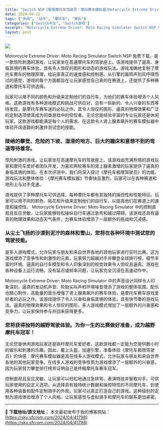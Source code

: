 ```yaml
---
title: "Switch NSP《极限摩托车驾驶员：摩托赛车模拟器/Motorcycle Extreme Driver: Moto Racing Simulator》英日文 392M"
date: 2024-04-22
tags: ["休闲", "动作", "摩托车", "模拟"]
categories: ["Switch中文", "Switch游戏"]
excerpt: "Motorcycle Extreme Driver: Moto Racing Simulator Switch NSP 免费下载，是一款惊险刺激的游戏，让玩家坐在高速摩托车的驾驶座上。该游戏提供了逼真、身临其境的赛车体验，具有令人惊叹的图形和动态的游戏玩法。游戏准确地复制了摩托车赛车的物理原理，给玩&hellip;"
layout: post
---
```


<img class="aligncenter" src="https://sky.sfcrom.com/wp-content/uploads/2024/04/20240422083334-b25a8.jpeg" />

Motorcycle Extreme Driver: Moto Racing Simulator Switch NSP 免费下载，是一款惊险刺激的游戏，让玩家坐在高速摩托车的驾驶座上。该游戏提供了逼真、身临其境的赛车体验，具有令人惊叹的图形和动态的游戏玩法。游戏准确地复制了摩托车赛车的物理原理，给玩家真正的速度感和控制感。从引擎的轰鸣声到风呼啸而过的感觉，游戏的每个方面都旨在让玩家感觉自己真的在赛道上，还提供了多种赛道和摩托车可供选择。

<span>玩家可以用不同的颜色和升级来定制他们的自行车，为他们的赛车体验增添个人风格。这款游戏有多种游戏模式和挑战可供应对，总有一些新的、令人兴奋的东西等待发现，是摩托车赛车迷的必玩之作。其令人惊叹的图形、逼真的物理效果和广泛的定制选项使其成为同类游戏中的佼佼者。无论您是经验丰富的专业玩家还是休闲玩家，这款游戏都能满足每个人的需求。在这款令人肾上腺素飙升的赛车模拟器中体验开阔道路的刺激并测试您的技能。</span>
<h3><span>陡峭的攀登、危险的下坡、湿滑的地方、巨大的蹦床和意想不到的弯道等待着您。</span></h3>
<span>惊险刺激的游戏，让玩家坐在高速摩托车的驾驶座上。该游戏由充满热情的游戏玩家和摩托车爱好者团队开发，为喜欢两轮赛车的肾上腺素激增的玩家提供了逼真的身临其境的体验。在本次评测中，我们将深入探讨《摩托车极限驾驶员》的功能、游戏玩法和整体体验：《摩托赛车模拟器》节奏快且激烈，玩家可以在各种赛道和地形上与对手竞速。</span>

<span>游戏提供了多种摩托车可供选择，每种摩托车都有其独特的操控性和性能特征。玩家可以用不同的颜色、贴花和升级来定制他们的自行车，以提高他们在赛道上的速度和操控性。 Motorcycle Extreme Driver: Moto Racing Simulator 中的控制直观且反应灵敏，让玩家能够轻松操纵自行车通过急弯和越过障碍。该游戏还具有逼真的物理效果和动态天气条件，为赛车体验增添了一层额外的挑战和沉浸感。</span>
<h3><span>从尘土飞扬的沙漠到泥泞的森林和雪山，您将在各种环境中测试您的驾驶技能。</span></h3>
<span>是多人游戏模式，允许玩家与朋友和来自世界各地的其他玩家进行实时比赛。这为游戏增添了竞争性和刺激性的元素，玩家努力超越对手并攀登全球排行榜，细节丰富的环境、逼真的自行车模型和令人印象深刻的视觉效果令人惊叹且逼真。游戏在各种设备上运行流畅，没有延迟或帧率问题，让玩家完全沉浸在高速动作中。</span>

<span>Motorcycle Extreme Driver: Moto Racing Simulator 中的声音设计同样令人印象深刻，逼真的发动机声音、轮胎尖叫声和环境噪音增添了游戏的整体氛围。配乐也精心制作，高能量的音乐增强了肾上腺素飙升的赛车体验，是摩托车赛车游戏爱好者的必玩之作。该游戏提供了令人兴奋和身临其境的体验，具有快节奏的游戏玩法、逼真的物理效果和令人惊叹的图形。多人游戏模式增加了一层额外的兴奋感和竞争力，让玩家保持参与并回来获得更多。</span>
<h3><span>您将获得独特的越野驾驶体验。为你一生的比赛做好准备，成为越野摩托车冠军！</span></h3>
<span>无论您是休闲游戏玩家还是铁杆摩托车爱好者，这款游戏都一定能为您提供数小时的娱乐和刺激的乐趣。因此，戴上头盔，加速引擎，准备体验《摩托车极限驾驶员》的快感：摩托赛车模拟器是其在线多人游戏模式，允许玩家与朋友和来自世界各地的其他玩家竞争。在线多人游戏的竞争性质为游戏增添了一层额外的兴奋感，因为玩家努力攀登排行榜并证明自己是终极摩托车赛车冠军。</span>

控制直观且反应灵敏，让玩家可以轻松地通过急转弯、表演特技并智取对手。可供玩家使用的自定义选项。从选择具有独特统计数据和操控特性的不同摩托车，到使用各种装备和配件定制骑手的外观，玩家可以真正打造自己的游戏。这种级别的定制为游戏体验增添了个人风格，让玩家感觉与虚拟骑手和摩托车的联系更加紧密。

---
📖 **下载地址/原文地址：** 本文最初发布于我的博客网站：[https://sky.sfcrom.com/2024/04/41798](https://sky.sfcrom.com/2024/04/41798)
